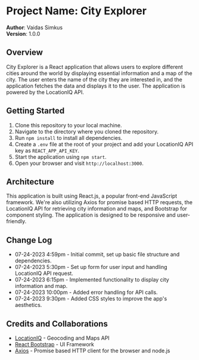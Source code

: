 # Project Name: City Explorer

**Author**: Vaidas Simkus  
**Version**: 1.0.0

## Overview
City Explorer is a React application that allows users to explore different cities around the world by displaying essential information and a map of the city. The user enters the name of the city they are interested in, and the application fetches the data and displays it to the user. The application is powered by the LocationIQ API.

## Getting Started
1. Clone this repository to your local machine.
2. Navigate to the directory where you cloned the repository.
3. Run `npm install` to install all dependencies.
4. Create a `.env` file at the root of your project and add your LocationIQ API key as `REACT_APP_API_KEY`.
5. Start the application using `npm start`.
6. Open your browser and visit `http://localhost:3000`.

## Architecture
This application is built using React.js, a popular front-end JavaScript framework. We're also utilizing Axios for promise based HTTP requests, the LocationIQ API for retrieving city information and maps, and Bootstrap for component styling. The application is designed to be responsive and user-friendly.

## Change Log
- 07-24-2023 4:59pm - Initial commit, set up basic file structure and dependencies.
- 07-24-2023 5:30pm - Set up form for user input and handling LocationIQ API request.
- 07-24-2023 6:15pm - Implemented functionality to display city information and map.
- 07-24-2023 10:00pm - Added error handling for API calls.
- 07-24-2023 9:30pm - Added CSS styles to improve the app's aesthetics.

## Credits and Collaborations
- [LocationIQ](https://locationiq.com/) - Geocoding and Maps API
- [React Bootstrap](https://react-bootstrap.github.io/) - UI Framework
- [Axios](https://axios-http.com/docs/intro) - Promise based HTTP client for the browser and node.js

